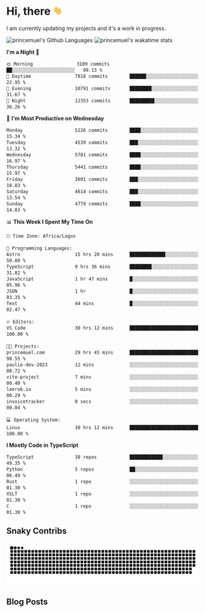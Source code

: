 # Hi, there <img src='/assets/wave.gif' alt='Just saying hello' width='24' height='24' />

<!--
**princemuel/princemuel** is a ✨ _special_ ✨ repository because its `README.md` (this file) appears on your GitHub profile.

Here are some ideas to get you started:

- 🔭 I’m currently working on ...
- 🌱 I’m currently learning ...
- 👯 I’m looking to collaborate on ...
- 🤔 I’m looking for help with ...
- 💬 Ask me about ...
- 📫 How to reach me: ...
- 😄 Pronouns: ...
- ⚡ Fun fact: ...
-->

I am currently updating my projects and it's a work in progress.

![princemuel's Github Languages](https://github-readme-stats.vercel.app/api/top-langs/?username=princemuel&text_color=586069&layout=compact&hide_border=true&title_color=0366d6&count_private=true&include_all_commits=true&theme=tokyonight&show_icons=true)
![princemuel's wakatime stats](https://github-readme-stats.vercel.app/api/wakatime?username=princemuel&text_color=586069&layout=compact&hide_border=true&title_color=0366d6&count_private=true&include_all_commits=true&theme=tokyonight&show_icons=true)

<!--START_SECTION:waka-->
**I'm a Night 🦉** 

```text
🌞 Morning                3109 commits        ██░░░░░░░░░░░░░░░░░░░░░░░   09.13 % 
🌆 Daytime                7818 commits        ██████░░░░░░░░░░░░░░░░░░░   22.95 % 
🌃 Evening                10791 commits       ████████░░░░░░░░░░░░░░░░░   31.67 % 
🌙 Night                  12353 commits       █████████░░░░░░░░░░░░░░░░   36.26 % 
```
📅 **I'm Most Productive on Wednesday** 

```text
Monday                   5226 commits        ████░░░░░░░░░░░░░░░░░░░░░   15.34 % 
Tuesday                  4539 commits        ███░░░░░░░░░░░░░░░░░░░░░░   13.32 % 
Wednesday                5781 commits        ████░░░░░░░░░░░░░░░░░░░░░   16.97 % 
Thursday                 5441 commits        ████░░░░░░░░░░░░░░░░░░░░░   15.97 % 
Friday                   3691 commits        ███░░░░░░░░░░░░░░░░░░░░░░   10.83 % 
Saturday                 4614 commits        ███░░░░░░░░░░░░░░░░░░░░░░   13.54 % 
Sunday                   4779 commits        ████░░░░░░░░░░░░░░░░░░░░░   14.03 % 
```


📊 **This Week I Spent My Time On** 

```text
🕑︎ Time Zone: Africa/Lagos

💬 Programming Languages: 
Astro                    15 hrs 20 mins      █████████████░░░░░░░░░░░░   50.80 % 
TypeScript               9 hrs 36 mins       ████████░░░░░░░░░░░░░░░░░   31.82 % 
JavaScript               1 hr 47 mins        █░░░░░░░░░░░░░░░░░░░░░░░░   05.96 % 
JSON                     1 hr                █░░░░░░░░░░░░░░░░░░░░░░░░   03.35 % 
Text                     44 mins             █░░░░░░░░░░░░░░░░░░░░░░░░   02.47 % 

🔥 Editors: 
VS Code                  30 hrs 12 mins      █████████████████████████   100.00 % 

🐱‍💻 Projects: 
princemuel.com           29 hrs 45 mins      █████████████████████████   98.55 % 
paulie-dev-2023          12 mins             ░░░░░░░░░░░░░░░░░░░░░░░░░   00.72 % 
vite-project             7 mins              ░░░░░░░░░░░░░░░░░░░░░░░░░   00.40 % 
leerob.io                5 mins              ░░░░░░░░░░░░░░░░░░░░░░░░░   00.29 % 
invoicetracker           0 secs              ░░░░░░░░░░░░░░░░░░░░░░░░░   00.04 % 

💻 Operating System: 
Linux                    30 hrs 12 mins      █████████████████████████   100.00 % 
```

**I Mostly Code in TypeScript** 

```text
TypeScript               38 repos            ████████████░░░░░░░░░░░░░   49.35 % 
Python                   5 repos             ██░░░░░░░░░░░░░░░░░░░░░░░   06.49 % 
Rust                     1 repo              ░░░░░░░░░░░░░░░░░░░░░░░░░   01.30 % 
XSLT                     1 repo              ░░░░░░░░░░░░░░░░░░░░░░░░░   01.30 % 
C                        1 repo              ░░░░░░░░░░░░░░░░░░░░░░░░░   01.30 % 
```




<!--END_SECTION:waka-->

## Snaky Contribs

<img src='/assets/github-snake-dark.svg' alt='Snaky Contributions' />

## Blog Posts

<!-- BLOG-POST-LIST:START -->
<!-- BLOG-POST-LIST:END -->
